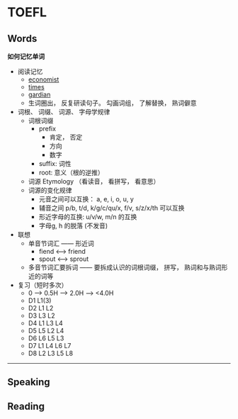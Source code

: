 # TOEFL

## Words

**如何记忆单词**

- 阅读记忆
  - [economist](http://www.economist.com)
  - [times](www.times.com)
  - [gardian](www.gardian.co.uk)
  - 生词圈出， 反复研读句子。 勾画词组， 了解替换， 熟词僻意
- 词根、 词缀、 词源、 字母学规律
  - 词根词缀 
    - prefix
      - 肯定， 否定
      - 方向
      - 数字
    - suffix: 词性
    - root: 意义（根的逆推）
  - 词源 Etymology （看读音， 看拼写， 看意思）
  - 词源的变化规律
    - 元音之间可以互换： a, e, i, o, u, y
    - 辅音之间 p/b, t/d, k/g/c/qu/x, f/v, s/z/x/th 可以互换
    - 形近字母的互换: u/v/w, m/n 的互换
    - 字母g, h 的脱落 (不发音)
- 联想
  - 单音节词汇 —— 形近词
    - fiend <—> friend
    - spout <—> sprout
  - 多音节词汇要拆词 —— 要拆成认识的词根词缀， 拼写， 熟词和与熟词形近的词等
- 复习（短时多次）
  - 0 —> 0.5H —> 2.0H —> <4.0H
  - D1  L1(3)
  - D2  L1 L2
  - D3  L3 L2
  - D4  L1 L3 L4
  - D5  L5 L2 L4
  - D6  L6 L5 L3
  - D7  L1 L4 L6 L7
  - D8  L2 L3 L5 L8

---



## Speaking

## Reading